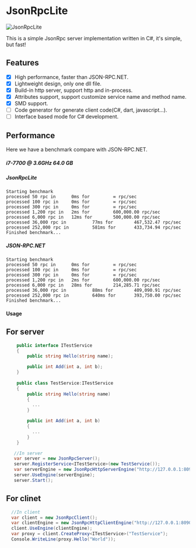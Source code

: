 # JsonRpcLite

![JsonRpcLite](https://github.com/ithinkso117/JsonRpcLite/workflows/JsonRpcLite/badge.svg)

This is a simple JsonRpc server implementation written in C#, it's simple, but fast!

## Features
- [x] High performance, faster than JSON-RPC.NET.
- [x] Lightweight design, only one dll file.
- [x] Build-in http server, support http and in-process.
- [x] Attributes support, support customize service name and method name.
- [x] SMD support.
- [ ] Code generator for generate client code(C#, dart, javascript...).
- [ ] Interface based mode for C# development.

## Performance

Here we have a benchmark compare with JSON-RPC.NET.
##### i7-7700 @ 3.6GHz 64.0 GB

##### JsonRpcLite
```dos
Starting benchmark
processed 50 rpc in      0ms for         ∞ rpc/sec
processed 100 rpc in     0ms for         ∞ rpc/sec
processed 300 rpc in     0ms for         ∞ rpc/sec
processed 1,200 rpc in   2ms for         600,000.00 rpc/sec
processed 6,000 rpc in   12ms for        500,000.00 rpc/sec
processed 36,000 rpc in          77ms for        467,532.47 rpc/sec
processed 252,000 rpc in         581ms for       433,734.94 rpc/sec
Finished benchmark...
```

##### JSON-RPC.NET
```dos
Starting benchmark
processed 50 rpc in      0ms for         ∞ rpc/sec
processed 100 rpc in     0ms for         ∞ rpc/sec
processed 300 rpc in     0ms for         ∞ rpc/sec
processed 1,200 rpc in   2ms for         600,000.00 rpc/sec
processed 6,000 rpc in   28ms for        214,285.71 rpc/sec
processed 36,000 rpc in          88ms for        409,090.91 rpc/sec
processed 252,000 rpc in         640ms for       393,750.00 rpc/sec
Finished benchmark...
```

#### Usage
## For server
```csharp
    public interface ITestService
    {
        public string Hello(string name);

        public int Add(int a, int b);
    }
    
    public class TestService:ITestService
    {
        public string Hello(string name)
        { 
          ...
        }

        public int Add(int a, int b)
        {
          ...
        }
    }

   //In server
   var server = new JsonRpcServer();
   server.RegisterService<ITestService>(new TestService());
   var serverEngine = new JsonRpcHttpServerEngine("http://127.0.0.1:8090/");
   server.UseEngine(serverEngine);
   server.Start();
```

## For clinet
```csharp
  //In client
  var client = new JsonRpcClient();
  var clientEngine = new JsonRpcHttpClientEngine("http://127.0.0.1:8090/");
  client.UseEngine(clientEngine);
  var proxy = client.CreateProxy<ITestService>("TestService");
  Console.WriteLine(proxy.Hello("World"));
```


